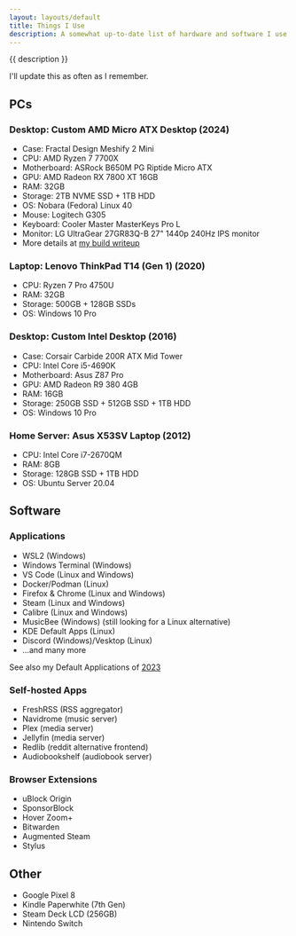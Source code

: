 ```yaml
---
layout: layouts/default
title: Things I Use
description: A somewhat up-to-date list of hardware and software I use. Inspired by many others' personal websites.
---
```


{{ description }}

I'll update this as often as I remember.

## PCs

### Desktop: Custom AMD Micro ATX Desktop (2024)

* Case: Fractal Design Meshify 2 Mini
* CPU: AMD Ryzen 7 7700X
* Motherboard: ASRock B650M PG Riptide Micro ATX
* GPU: AMD Radeon RX 7800 XT 16GB
* RAM: 32GB
* Storage: 2TB NVME SSD + 1TB HDD
* OS: Nobara (Fedora) Linux 40
* Mouse: Logitech G305
* Keyboard: Cooler Master MasterKeys Pro L
* Monitor: LG UltraGear 27GR83Q-B 27" 1440p 240Hz IPS monitor
* More details at [my build writeup](/posts/2024/building-a-new-pc-in-2024/)

### Laptop: Lenovo ThinkPad T14 (Gen 1) (2020)
* CPU: Ryzen 7 Pro 4750U
* RAM: 32GB
* Storage: 500GB + 128GB SSDs
* OS: Windows 10 Pro

### Desktop: Custom Intel Desktop (2016)
* Case: Corsair Carbide 200R ATX Mid Tower
* CPU: Intel Core i5-4690K
* Motherboard: Asus Z87 Pro
* GPU: AMD Radeon R9 380 4GB
* RAM: 16GB
* Storage: 250GB SSD + 512GB SSD + 1TB HDD
* OS: Windows 10 Pro

### Home Server: Asus X53SV Laptop (2012)
* CPU: Intel Core i7-2670QM
* RAM: 8GB
* Storage: 128GB SSD + 1TB HDD
* OS: Ubuntu Server 20.04


## Software

### Applications
* WSL2 (Windows)
* Windows Terminal (Windows)
* VS Code (Linux and Windows)
* Docker/Podman (Linux)
* Firefox & Chrome (Linux and Windows)
* Steam (Linux and Windows)
* Calibre (Linux and Windows)
* MusicBee (Windows) (still looking for a Linux alternative)
* KDE Default Apps (Linux)
* Discord (Windows)/Vesktop (Linux)
* ...and many more

See also my Default Applications of [2023](/posts/2023/app-defaults-in-2023)

### Self-hosted Apps
* FreshRSS (RSS aggregator)
* Navidrome (music server)
* Plex (media server)
* Jellyfin (media server)
* Redlib (reddit alternative frontend)
* Audiobookshelf (audiobook server)

### Browser Extensions
* uBlock Origin
* SponsorBlock
* Hover Zoom+
* Bitwarden
* Augmented Steam
* Stylus

## Other
* Google Pixel 8
* Kindle Paperwhite (7th Gen)
* Steam Deck LCD (256GB)
* Nintendo Switch
